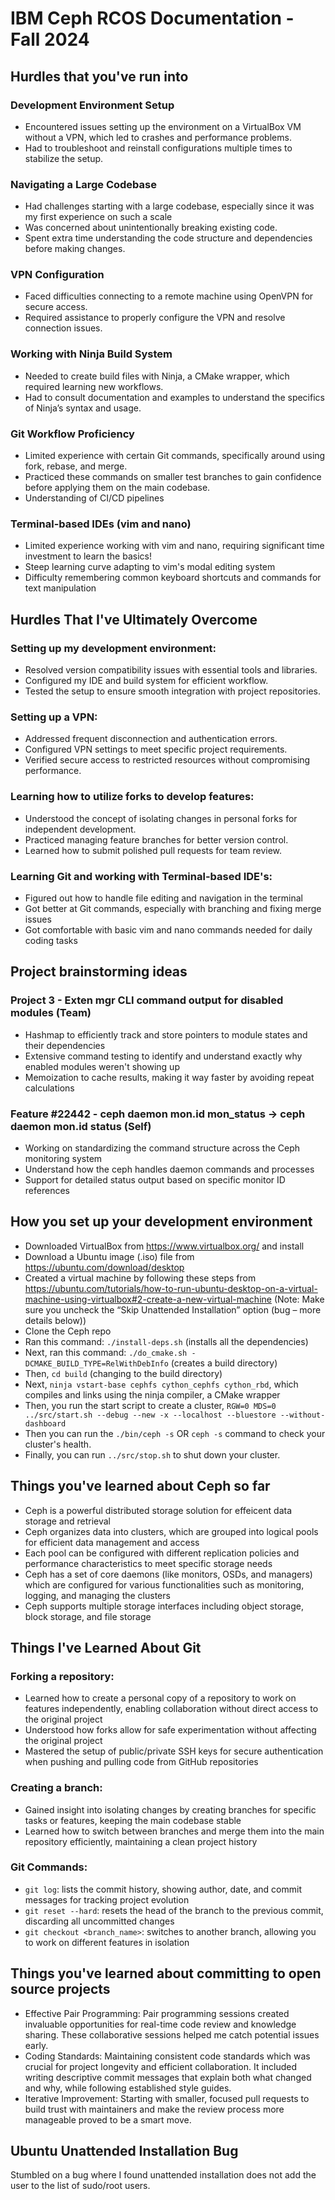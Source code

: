 # IBM Ceph RCOS Documentation - Fall 2024

## Hurdles that you've run into
### Development Environment Setup
- Encountered issues setting up the environment on a VirtualBox VM without a VPN, which led to crashes and performance problems.
- Had to troubleshoot and reinstall configurations multiple times to stabilize the setup.

### Navigating a Large Codebase
- Had challenges starting with a large codebase, especially since it was my first experience on such a scale
- Was concerned about unintentionally breaking existing code.
- Spent extra time understanding the code structure and dependencies before making changes.

### VPN Configuration
- Faced difficulties connecting to a remote machine using OpenVPN for secure access.
- Required assistance to properly configure the VPN and resolve connection issues.

### Working with Ninja Build System
- Needed to create build files with Ninja, a CMake wrapper, which required learning new workflows.
- Had to consult documentation and examples to understand the specifics of Ninja’s syntax and usage.

### Git Workflow Proficiency
- Limited experience with certain Git commands, specifically around using fork, rebase, and merge.
- Practiced these commands on smaller test branches to gain confidence before applying them on the main codebase.
- Understanding of CI/CD pipelines

### Terminal-based IDEs (vim and nano)
- Limited experience working with vim and nano, requiring significant time investment to learn the basics!
- Steep learning curve adapting to vim's modal editing system
- Difficulty remembering common keyboard shortcuts and commands for text manipulation


## Hurdles That I've Ultimately Overcome  
 ### Setting up my development environment:  
   - Resolved version compatibility issues with essential tools and libraries.  
   - Configured my IDE and build system for efficient workflow.  
   - Tested the setup to ensure smooth integration with project repositories.  

 ### Setting up a VPN:  
   - Addressed frequent disconnection and authentication errors.  
   - Configured VPN settings to meet specific project requirements.  
   - Verified secure access to restricted resources without compromising performance.  

 ### Learning how to utilize forks to develop features:  
   - Understood the concept of isolating changes in personal forks for independent development.  
   - Practiced managing feature branches for better version control.  
   - Learned how to submit polished pull requests for team review.

 ### Learning Git and working with Terminal-based IDE's:  
   - Figured out how to handle file editing and navigation in the terminal
   - Got better at Git commands, especially with branching and fixing merge issues
   - Got comfortable with basic vim and nano commands needed for daily coding tasks


## Project brainstorming ideas
### Project 3 - Exten mgr CLI command output for disabled modules (Team)
- Hashmap to efficiently track and store pointers to module states and their dependencies
- Extensive command testing to identify and understand exactly why enabled modules weren't showing up
- Memoization to cache results, making it way faster by avoiding repeat calculations

### Feature #22442 - ceph daemon mon.id mon_status -> ceph daemon mon.id status (Self)
 - Working on standardizing the command structure across the Ceph monitoring system
 - Understand how the ceph handles daemon commands and processes
 - Support for detailed status output based on specific monitor ID references


## How you set up your development environment
 - Downloaded VirtualBox from https://www.virtualbox.org/ and install
 - Download a Ubuntu image (.iso) file from https://ubuntu.com/download/desktop 
 - Created a virtual machine by following these steps from https://ubuntu.com/tutorials/how-to-run-ubuntu-desktop-on-a-virtual-machine-using-virtualbox#2-create-a-new-virtual-machine (Note: Make sure you uncheck the “Skip Unattended Installation” option (bug – more details below))
 - Clone the Ceph repo
 - Ran this command: `./install-deps.sh` (installs all the dependencies)
 - Next, ran this command: `./do_cmake.sh -DCMAKE_BUILD_TYPE=RelWithDebInfo` (creates a build directory)
 - Then, `cd build` (changing to the build directory)
 - Next, `ninja vstart-base cephfs cython_cephfs cython_rbd`, which compiles and links using the ninja compiler, a CMake wrapper
 - Then, you run the start script to create a cluster, `RGW=0 MDS=0 ../src/start.sh --debug --new -x --localhost --bluestore --without-dashboard`
 - Then you can run the `./bin/ceph -s` OR `ceph -s` command to check your cluster's health.
 - Finally, you can run `../src/stop.sh` to shut down your cluster.


## Things you've learned about Ceph so far
- Ceph is a powerful distributed storage solution for effeicent data storage and retrieval
- Ceph organizes data into clusters, which are grouped into logical pools for efficient data management and access
- Each pool can be configured with different replication policies and performance characteristics to meet specific storage needs
- Ceph has a set of core daemons (like monitors, OSDs, and managers) which are configured for various functionalities such as monitoring, logging, and managing the clusters
- Ceph supports multiple storage interfaces including object storage, block storage, and file storage

## Things I've Learned About Git  
 ### Forking a repository:  
   - Learned how to create a personal copy of a repository to work on features independently, enabling collaboration without direct access to the original project
   - Understood how forks allow for safe experimentation without affecting the original project
   - Mastered the setup of public/private SSH keys for secure authentication when pushing and pulling code from GitHub repositories

 ### Creating a branch:  
   - Gained insight into isolating changes by creating branches for specific tasks or features, keeping the main codebase stable  
   - Learned how to switch between branches and merge them into the main repository efficiently, maintaining a clean project history
         
 ### Git Commands:  
   - `git log`: lists the commit history, showing author, date, and commit messages for tracking project evolution
   - `git reset --hard`: resets the head of the branch to the previous commit, discarding all uncommitted changes
   - `git checkout <branch_name>`:  switches to another branch, allowing you to work on different features in isolation
     
## Things you've learned about committing to open source projects
- Effective Pair Programming: Pair programming sessions created invaluable opportunities for real-time code review and knowledge sharing. These collaborative sessions helped me catch potential issues early.
- Coding Standards: Maintaining consistent code standards which was crucial for project longevity and efficient collaboration. It included writing descriptive commit messages that explain both what changed and why, while following established style guides.
- Iterative Improvement: Starting with smaller, focused pull requests to build trust with maintainers and make the review process more manageable proved to be a smart move.

## Ubuntu Unattended Installation Bug
Stumbled on a bug where I found unattended installation does not add the user to the list of sudo/root users. 
